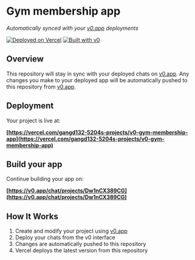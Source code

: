 # Gym membership app

*Automatically synced with your [v0.app](https://v0.app) deployments*

[![Deployed on Vercel](https://img.shields.io/badge/Deployed%20on-Vercel-black?style=for-the-badge&logo=vercel)](https://vercel.com/gangd132-5204s-projects/v0-gym-membership-app)
[![Built with v0](https://img.shields.io/badge/Built%20with-v0.app-black?style=for-the-badge)](https://v0.app/chat/projects/Dw1nCX389CG)

## Overview

This repository will stay in sync with your deployed chats on [v0.app](https://v0.app).
Any changes you make to your deployed app will be automatically pushed to this repository from [v0.app](https://v0.app).

## Deployment

Your project is live at:

**[https://vercel.com/gangd132-5204s-projects/v0-gym-membership-app](https://vercel.com/gangd132-5204s-projects/v0-gym-membership-app)**

## Build your app

Continue building your app on:

**[https://v0.app/chat/projects/Dw1nCX389CG](https://v0.app/chat/projects/Dw1nCX389CG)**

## How It Works

1. Create and modify your project using [v0.app](https://v0.app)
2. Deploy your chats from the v0 interface
3. Changes are automatically pushed to this repository
4. Vercel deploys the latest version from this repository